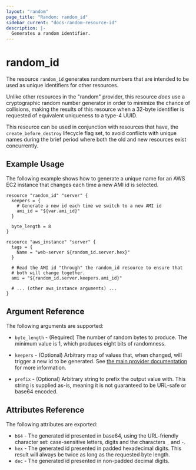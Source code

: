 ```yaml
---
layout: "random"
page_title: "Random: random_id"
sidebar_current: "docs-random-resource-id"
description: |-
  Generates a random identifier.
---
```


# random\_id

The resource `random_id` generates random numbers that are intended to be
used as unique identifiers for other resources.

Unlike other resources in the "random" provider, this resource *does* use a
cryptographic random number generator in order to minimize the chance of
collisions, making the results of this resource when a 32-byte identifier
is requested of equivalent uniqueness to a type-4 UUID.

This resource can be used in conjunction with resources that have,
the `create_before_destroy` lifecycle flag set, to avoid conflicts with
unique names during the brief period where both the old and new resources
exist concurrently.

## Example Usage

The following example shows how to generate a unique name for an AWS EC2
instance that changes each time a new AMI id is selected.

```hcl
resource "random_id" "server" {
  keepers = {
    # Generate a new id each time we switch to a new AMI id
    ami_id = "${var.ami_id}"
  }

  byte_length = 8
}

resource "aws_instance" "server" {
  tags = {
    Name = "web-server ${random_id.server.hex}"
  }

  # Read the AMI id "through" the random_id resource to ensure that
  # both will change together.
  ami = "${random_id.server.keepers.ami_id}"

  # ... (other aws_instance arguments) ...
}
```

## Argument Reference

The following arguments are supported:

* `byte_length` - (Required) The number of random bytes to produce. The
  minimum value is 1, which produces eight bits of randomness.

* `keepers` - (Optional) Arbitrary map of values that, when changed, will
  trigger a new id to be generated. See
  [the main provider documentation](../index.html) for more information.

* `prefix` - (Optional) Arbitrary string to prefix the output value with. This
  string is supplied as-is, meaning it is not guaranteed to be URL-safe or
  base64 encoded.

## Attributes Reference

The following attributes are exported:

* `b64` - The generated id presented in base64, using the URL-friendly character set: case-sensitive letters, digits and the characters `_` and `-`.
* `hex` - The generated id presented in padded hexadecimal digits. This result will always be twice as long as the requested byte length.
* `dec` - The generated id presented in non-padded decimal digits.
